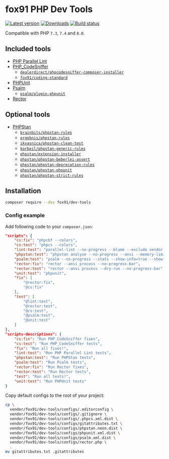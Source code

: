 # fox91 PHP Dev Tools

[![Latest version](https://img.shields.io/packagist/v/fox91/dev-tools.svg?colorB=007EC6)](https://packagist.org/packages/fox91/dev-tools)
[![Downloads](https://img.shields.io/packagist/dt/fox91/dev-tools.svg?colorB=007EC6)](https://packagist.org/packages/fox91/dev-tools)
[![Build status](https://github.com/fox91/php-dev-tools/workflows/php-ci/badge.svg?branch=main)](https://github.com/fox91/php-dev-tools/actions?query=workflow%3Aphp-ci+branch%3Amain)

Compatible with PHP `7.3`, `7.4` and `8.0`.

## Included tools

- [PHP Parallel Lint](https://packagist.org/packages/php-parallel-lint/php-parallel-lint)
- [PHP_CodeSniffer](https://packagist.org/packages/squizlabs/php_codesniffer)
    + [`dealerdirect/phpcodesniffer-composer-installer`](https://packagist.org/packages/dealerdirect/phpcodesniffer-composer-installer)
    + [`fox91/coding-standard`](https://packagist.org/packages/fox91/coding-standard)
- [PHPUnit](https://packagist.org/packages/phpunit/phpunit)
- [Psalm](https://packagist.org/packages/vimeo/psalm)
    + [`psalm/plugin-phpunit`](https://packagist.org/packages/psalm/plugin-phpunit)
- [Rector](https://packagist.org/packages/rector/rector)

## Optional tools

- [PHPStan](https://packagist.org/packages/phpstan/phpstan)
    + [`brainbits/phpstan-rules`](https://packagist.org/packages/brainbits/phpstan-rules)
    + [`ergebnis/phpstan-rules`](https://packagist.org/packages/ergebnis/phpstan-rules)
    + [`ikvasnica/phpstan-clean-test`](https://packagist.org/packages/ikvasnica/phpstan-clean-test)
    + [`korbeil/phpstan-generic-rules`](https://packagist.org/packages/korbeil/phpstan-generic-rules)
    + [`phpstan/extension-installer`](https://packagist.org/packages/phpstan/extension-installer)
    + [`phpstan/phpstan-beberlei-assert`](https://packagist.org/packages/phpstan/phpstan-beberlei-assert)
    + [`phpstan/phpstan-deprecation-rules`](https://packagist.org/packages/phpstan/phpstan-deprecation-rules)
    + [`phpstan/phpstan-phpunit`](https://packagist.org/packages/phpstan/phpstan-phpunit)
    + [`phpstan/phpstan-strict-rules`](https://packagist.org/packages/phpstan/phpstan-strict-rules)

## Installation

```bash
composer require --dev fox91/dev-tools
```

### Config example

Add following code to your `composer.json`:

```json
"scripts": {
    "cs:fix": "phpcbf --colors",
    "cs:test": "phpcs --colors",
    "lint:test": "parallel-lint --no-progress --blame --exclude vendor .",
    "phpstan:test": "phpstan analyse --no-progress --ansi --memory-limit 128M",
    "psalm:test": "psalm --no-progress --stats --show-info=true --show-snippet",
    "rector:fix": "rector --ansi process --no-progress-bar",
    "rector:test": "rector --ansi process --dry-run --no-progress-bar",
    "unit:test": "phpunit",
    "fix": [
        "@rector:fix",
        "@cs:fix"
    ],
    "test": [
        "@lint:test",
        "@rector:test",
        "@cs:test",
        "@psalm:test",
        "@unit:test"
    ]
},
"scripts-descriptions": {
    "cs:fix": "Run PHP_CodeSniffer fixes",
    "cs:test": "Run PHP_CodeSniffer tests",
    "fix": "Run all fixes!",
    "lint:test": "Run PHP Parallel Lint tests",
    "phpstan:test": "Run PHPStan tests",
    "psalm:test": "Run Psalm tests",
    "rector:fix": "Run Rector fixes",
    "rector:test": "Run Rector tests",
    "test": "Run all tests!",
    "unit:test": "Run PHPUnit tests"
}
```

Copy default configs to the root of your project:

```bash
cp \
  vendor/fox91/dev-tools/configs/.editorconfig \
  vendor/fox91/dev-tools/configs/.gitignore \
  vendor/fox91/dev-tools/configs/.phpcs.xml.dist \
  vendor/fox91/dev-tools/configs/gitattributes.txt \
  vendor/fox91/dev-tools/configs/phpstan.neon.dist \
  vendor/fox91/dev-tools/configs/phpunit.xml.dist \
  vendor/fox91/dev-tools/configs/psalm.xml.dist \
  vendor/fox91/dev-tools/configs/rector.php \
  .
mv gitattributes.txt .gitattributes
```

